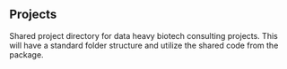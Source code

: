 ## Projects

Shared project directory for data heavy biotech consulting projects.  This will have a standard folder structure and utilize the shared code from the package.

